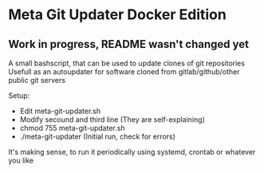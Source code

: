 # Meta Git Updater Docker Edition

## Work in progress, README wasn't changed yet

A small bashscript, that can be used to update clones of git repositories
Usefull as an autoupdater for software cloned from gitlab/github/other public git servers

Setup:
 * Edit meta-git-updater.sh
 * Modify secound and third line (They are self-explaining)
 * chmod 755 meta-git-updater.sh
 * ./meta-git-updater (Initial run, check for errors)

It's making sense, to run it periodically using systemd, crontab or whatever you like
